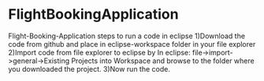# FlightBookingApplication
Flight-Booking-Application
steps to run a code in eclipse
1)Download the code from github and place in eclipse-workspace folder in your file explorer
2)Import code from file explorer to eclipse by
        In eclipse: file->import->general->Existing Projects into Workspace 
  and browse to the folder where you downloaded the project.
3)Now run the code.
